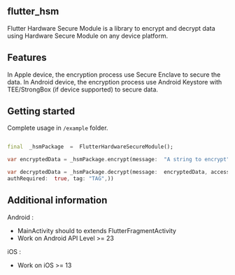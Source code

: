 


## flutter_hsm

Flutter Hardware Secure Module is a library to encrypt and decrypt data using Hardware Secure Module on any device platform. 
  

## Features

  
 In Apple device, the encryption process use Secure Enclave to secure the data.
 In Android device, the encryption process use Android Keystore with TEE/StrongBox (if device supported) to secure data.

  

## Getting started
  
Complete usage in `/example` folder.

  

```dart

final  _hsmPackage  =  FlutterHardwareSecureModule();

var encryptedData = _hsmPackage.encrypt(message:  "A string to encrypt", accessControl:  AccessControlHsm(options [AccessControlOption.userPresence, AccessControlOption.privateKeyUsage] authRequired:  true, tag: "TAG",))

var decryptedData = _hsmPackage.decrypt(message:  encryptedData, accessControl:  AccessControlHsm(options [AccessControlOption.userPresence, AccessControlOption.privateKeyUsage],
authRequired:  true, tag: "TAG",))
```

  

## Additional information

  Android :
  

 - MainActivity should to extends FlutterFragmentActivity
 - Work on Android API Level >= 23

iOS : 

 - Work on iOS >= 13
